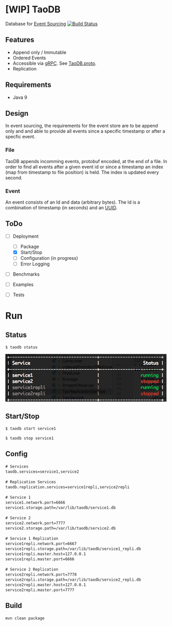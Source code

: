 # [WIP] TaoDB
Database for [Event Sourcing](https://www.google.de/search?q=event+sourcing)
[![Build Status](https://travis-ci.org/puddingspudding/taoDB.svg?branch=master)](https://travis-ci.org/puddingspudding/taoDB)
## Features
- Append only / Immutable
- Ordered Events
- Accessible via [gRPC](https://grpc.io). See [TaoDB.proto](https://github.com/puddingspudding/taoDB/blob/master/src/main/proto/).
- Replication

## Requirements
- Java 9

## Design
In event sourcing, the requirements for the event store are to be append only and and able to provide all events since a specific timestamp or after a specfic event.

### File
TaoDB appends incomming events, protobuf encoded, at the end of a file.
In order to find all events after a given event id or since a timestamp an index (map from timestamp to file position) is held. The index is updated every second.

### Event
An event consists of an Id and data (arbitrary bytes). The Id is a combination of timestamp (in seconds) and an [UUID](https://en.wikipedia.org/wiki/Universally_unique_identifier).


## ToDo
- [ ] Deployment
  - [ ] Package
  - [x] Start/Stop
  - [ ] Configuration (in progress)
  - [ ] Error Logging
- [ ] Benchmarks
- [ ] Examples
- [ ] Tests


# Run

## Status
```
$ taodb status
```

![status](https://github.com/puddingspudding/taoDB/raw/master/docs/status.png)

## Start/Stop
```
$ taodb start service1
```
```
$ taodb stop service1
```



## Config
```
# Services
taodb.services=service1,service2

# Replication Services
taodb.replication.services=service1repli,service2repli

# Service 1
service1.network.port=6666
service1.storage.path=/var/lib/taodb/service1.db

# Service 2
service2.network.port=7777
service2.storage.path=/var/lib/taodb/service2.db

# Service 1 Replication
service1repli.network.port=6667
service1repli.storage.path=/var/lib/taodb/service1_repli.db
service1repli.master.host=127.0.0.1
service1repli.master.port=6666

# Service 2 Replication
service2repli.network.port=7778
service2repli.storage.path=/var/lib/taodb/service2_repli.db
service2repli.master.host=127.0.0.1
service2repli.master.port=7777
```

## Build
```
mvn clean package
```


